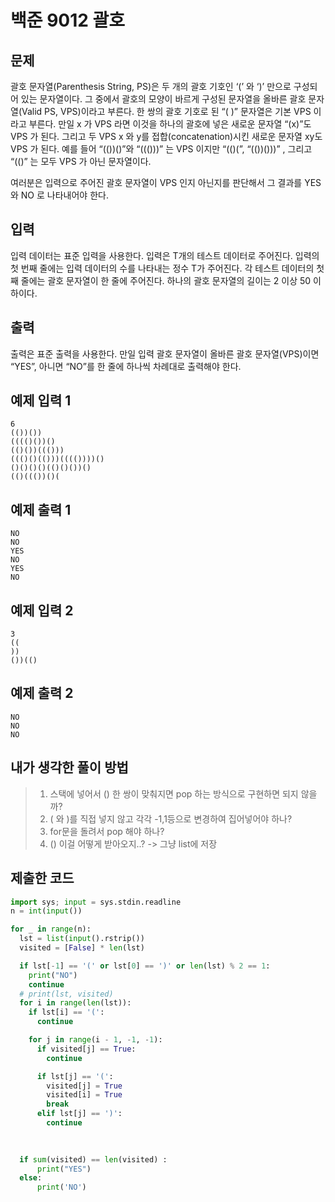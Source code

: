 # 백준 9012 괄호
## 문제
괄호 문자열(Parenthesis String, PS)은 두 개의 괄호 기호인 ‘(’ 와 ‘)’ 만으로 구성되어 있는 문자열이다. 그 중에서 괄호의 모양이 바르게 구성된 문자열을 올바른 괄호 문자열(Valid PS, VPS)이라고 부른다. 한 쌍의 괄호 기호로 된 “( )” 문자열은 기본 VPS 이라고 부른다. 만일 x 가 VPS 라면 이것을 하나의 괄호에 넣은 새로운 문자열 “(x)”도 VPS 가 된다. 그리고 두 VPS x 와 y를 접합(concatenation)시킨 새로운 문자열 xy도 VPS 가 된다. 예를 들어 “(())()”와 “((()))” 는 VPS 이지만 “(()(”, “(())()))” , 그리고 “(()” 는 모두 VPS 가 아닌 문자열이다. 

여러분은 입력으로 주어진 괄호 문자열이 VPS 인지 아닌지를 판단해서 그 결과를 YES 와 NO 로 나타내어야 한다. 

## 입력
입력 데이터는 표준 입력을 사용한다. 입력은 T개의 테스트 데이터로 주어진다. 입력의 첫 번째 줄에는 입력 데이터의 수를 나타내는 정수 T가 주어진다. 각 테스트 데이터의 첫째 줄에는 괄호 문자열이 한 줄에 주어진다. 하나의 괄호 문자열의 길이는 2 이상 50 이하이다. 

## 출력
출력은 표준 출력을 사용한다. 만일 입력 괄호 문자열이 올바른 괄호 문자열(VPS)이면 “YES”, 아니면 “NO”를 한 줄에 하나씩 차례대로 출력해야 한다. 

## 예제 입력 1
```
6
(())())
(((()())()
(()())((()))
((()()(()))(((())))()
()()()()(()()())()
(()((())()(
```
## 예제 출력 1
```
NO
NO
YES
NO
YES
NO
```
## 예제 입력 2
```
3
((
))
())(()
```
## 예제 출력 2
```
NO
NO
NO
```

## 내가 생각한 풀이 방법
> 1. 스택에 넣어서 () 한 쌍이 맞춰지면 pop 하는 방식으로 구현하면 되지 않을까?
> 2. ( 와 )를 직접 넣지 않고 각각 -1,1등으로 변경하여 집어넣어야 하나?
> 3. for문을 돌려서 pop 해야 하나? 
> 4. () 이걸 어떻게 받아오지..? -> 그냥 list에 저장


## 제출한 코드
```py
import sys; input = sys.stdin.readline
n = int(input())

for _ in range(n):
  lst = list(input().rstrip())
  visited = [False] * len(lst)

  if lst[-1] == '(' or lst[0] == ')' or len(lst) % 2 == 1:
    print("NO")
    continue
  # print(lst, visited)
  for i in range(len(lst)):
    if lst[i] == '(':
      continue

    for j in range(i - 1, -1, -1):
      if visited[j] == True: 
        continue

      if lst[j] == '(':
        visited[j] = True
        visited[i] = True
        break
      elif lst[j] == ')':
        continue

    
        
  if sum(visited) == len(visited) :
      print("YES")
  else:
      print('NO')   
```
